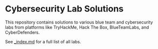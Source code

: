 # Cybersecurity Lab Solutions

This repository contains solutions to various blue team and cybersecurity labs from platforms like TryHackMe, Hack The Box, BlueTeamLabs, and CyberDefenders.

See [_index.md](./_index.md) for a full list of all labs.
